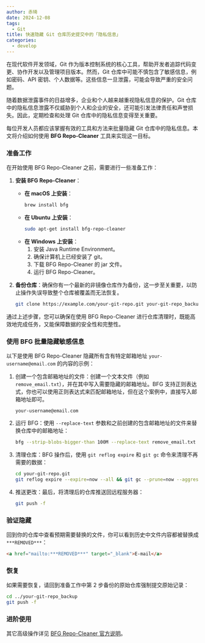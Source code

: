 ```yaml
---
author: 赤琦
date: 2024-12-08
tags:
  - Git
title: 快速隐藏 Git 仓库历史提交中的「隐私信息」
categories:
  - develop
---
```


在现代软件开发领域，Git 作为版本控制系统的核心工具，帮助开发者追踪代码变更、协作开发以及管理项目版本。然而，Git 仓库中可能不慎包含了敏感信息，例如密码、API 密钥、个人数据等。这些信息一旦泄露，可能会导致严重的安全问题。

随着数据泄露事件的日益增多，企业和个人越来越重视隐私信息的保护。Git 仓库中的隐私信息泄露不仅威胁到个人和企业的安全，还可能引发法律责任和声誉损失。因此，定期检查和处理 Git 仓库中的隐私信息变得至关重要。

每位开发人员都应该掌握有效的工具和方法来批量隐藏 Git 仓库中的隐私信息。本文将介绍如何使用 **BFG Repo-Cleaner** 工具来实现这一目标。

### 准备工作

在开始使用 BFG Repo-Cleaner 之前，需要进行一些准备工作：

1. **安装 BFG Repo-Cleaner**：

   - **在 macOS 上安装**：
     ```bash
     brew install bfg
     ```
   - **在 Ubuntu 上安装**：
     ```bash
     sudo apt-get install bfg-repo-cleaner
     ```
   - **在 Windows 上安装**：
     1. 安装 Java Runtime Environment。
     2. 确保计算机上已经安装了 git。
     3. 下载 BFG Repo-Cleaner 的 jar 文件。
     4. 运行 BFG Repo-Cleaner。

2. **备份仓库**：确保你有一个最新的非镜像仓库作为备份，这一步至关重要，以防止操作失误导致整个仓库被覆盖而无法恢复。

   ```bash
   git clone https://example.com/your-git-repo.git your-git-repo_backup
   ```

通过上述步骤，您可以确保在使用 BFG Repo-Cleaner 进行仓库清理时，既能高效地完成任务，又能保障数据的安全性和完整性。

### 使用 BFG 批量隐藏敏感信息

以下是使用 BFG Repo-Cleaner 隐藏所有含有特定邮箱地址 `your-username@email.com` 的内容的示例：

1. 创建一个包含邮箱地址的文件：创建一个文本文件（例如 `remove_email.txt`），并在其中写入需要隐藏的邮箱地址。BFG 支持正则表达式，你也可以使用正则表达式来匹配邮箱地址，但在这个案例中，直接写入邮箱地址即可。

   ```
   your-username@email.com
   ```

2. 运行 BFG：使用 `--replace-text` 参数和之前创建的包含邮箱地址的文件来替换仓库中的邮箱地址：

   ```bash
   bfg --strip-blobs-bigger-than 100M --replace-text remove_email.txt your-git-repo.git
   ```

3. 清理仓库：BFG 操作后，使用 `git reflog expire` 和 `git gc` 命令来清理不再需要的数据：

   ```bash
   cd your-git-repo.git
   git reflog expire --expire=now --all && git gc --prune=now --aggressive
   ```

4. 推送更改：最后，将清理后的仓库推送回远程服务器：

   ```bash
   git push -f
   ```

### 验证隐藏

回到你的仓库中查看预期需要替换的文件，你可以看到历史中文件内容都被替换成 `***REMOVED***`：

```html
<a href="mailto:***REMOVED***" target="_blank">E-mail</a>
```

### 恢复

如果需要恢复，请回到准备工作中第 2 步备份的原始仓库强制提交原始记录：

```bash
cd ../your-git-repo_backup
git push -f
```

### 进阶使用

其它高级操作详见 [BFG Repo-Cleaner 官方说明](https://rtyley.github.io/bfg-repo-cleaner/)。
